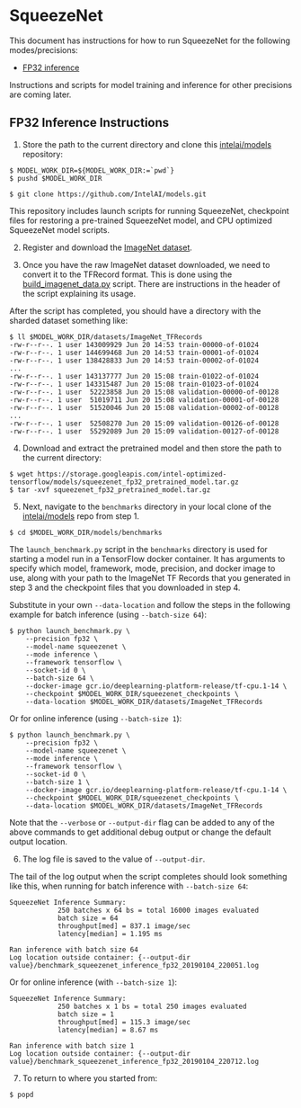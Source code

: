 # SqueezeNet

This document has instructions for how to run SqueezeNet for the
following modes/precisions:
* [FP32 inference](#fp32-inference-instructions)

Instructions and scripts for model training and inference for
other precisions are coming later.

## FP32 Inference Instructions

1. Store the path to the current directory and clone this [intelai/models](https://github.com/IntelAI/models)
repository:

```
$ MODEL_WORK_DIR=${MODEL_WORK_DIR:=`pwd`}
$ pushd $MODEL_WORK_DIR

$ git clone https://github.com/IntelAI/models.git
```

This repository includes launch scripts for running SqueezeNet,
checkpoint files for restoring a pre-trained SqueezeNet model, and
CPU optimized SqueezeNet model scripts.

2. Register and download the
[ImageNet dataset](http://image-net.org/download-images).

3. Once you have the raw ImageNet dataset downloaded, we need to convert
it to the TFRecord format.  This is done using the
[build_imagenet_data.py](https://github.com/tensorflow/models/blob/master/research/inception/inception/data/build_imagenet_data.py)
script.  There are instructions in the header of the script explaining
its usage.

After the script has completed, you should have a directory with the
sharded dataset something like:

```
$ ll $MODEL_WORK_DIR/datasets/ImageNet_TFRecords
-rw-r--r--. 1 user 143009929 Jun 20 14:53 train-00000-of-01024
-rw-r--r--. 1 user 144699468 Jun 20 14:53 train-00001-of-01024
-rw-r--r--. 1 user 138428833 Jun 20 14:53 train-00002-of-01024
...
-rw-r--r--. 1 user 143137777 Jun 20 15:08 train-01022-of-01024
-rw-r--r--. 1 user 143315487 Jun 20 15:08 train-01023-of-01024
-rw-r--r--. 1 user  52223858 Jun 20 15:08 validation-00000-of-00128
-rw-r--r--. 1 user  51019711 Jun 20 15:08 validation-00001-of-00128
-rw-r--r--. 1 user  51520046 Jun 20 15:08 validation-00002-of-00128
...
-rw-r--r--. 1 user  52508270 Jun 20 15:09 validation-00126-of-00128
-rw-r--r--. 1 user  55292089 Jun 20 15:09 validation-00127-of-00128
```

4. Download and extract the pretrained model and then store the path to the current directory:
```
$ wget https://storage.googleapis.com/intel-optimized-tensorflow/models/squeezenet_fp32_pretrained_model.tar.gz
$ tar -xvf squeezenet_fp32_pretrained_model.tar.gz
```

5. Next, navigate to the `benchmarks` directory in your local clone of
the [intelai/models](https://github.com/IntelAI/models) repo from step 1.

```
$ cd $MODEL_WORK_DIR/models/benchmarks
```

The `launch_benchmark.py` script in the `benchmarks` directory is used
for starting a model run in a TensorFlow docker container. It has
arguments to specify which model, framework, mode, precision, and docker
image to use, along with your path to the ImageNet TF Records that you
generated in step 3 and the checkpoint files that you downloaded in
step 4.

Substitute in your own `--data-location` and follow the steps in the
following example for batch inference (using `--batch-size 64`):

```
$ python launch_benchmark.py \
    --precision fp32 \
    --model-name squeezenet \
    --mode inference \
    --framework tensorflow \
    --socket-id 0 \
    --batch-size 64 \
    --docker-image gcr.io/deeplearning-platform-release/tf-cpu.1-14 \
    --checkpoint $MODEL_WORK_DIR/squeezenet_checkpoints \
    --data-location $MODEL_WORK_DIR/datasets/ImageNet_TFRecords
```

Or for online inference (using `--batch-size 1`):

```
$ python launch_benchmark.py \
    --precision fp32 \
    --model-name squeezenet \
    --mode inference \
    --framework tensorflow \
    --socket-id 0 \
    --batch-size 1 \
    --docker-image gcr.io/deeplearning-platform-release/tf-cpu.1-14 \
    --checkpoint $MODEL_WORK_DIR/squeezenet_checkpoints \
    --data-location $MODEL_WORK_DIR/datasets/ImageNet_TFRecords
```

Note that the `--verbose` or `--output-dir` flag can be added to any of the above commands
to get additional debug output or change the default output location.

6. The log file is saved to the value of `--output-dir`.

The tail of the log output when the script completes should look
something like this, when running for batch inference with `--batch-size 64`:

```
SqueezeNet Inference Summary:
            250 batches x 64 bs = total 16000 images evaluated
            batch size = 64
            throughput[med] = 837.1 image/sec
            latency[median] = 1.195 ms

Ran inference with batch size 64
Log location outside container: {--output-dir value}/benchmark_squeezenet_inference_fp32_20190104_220051.log
```

Or for online inference (with `--batch-size 1`):

```
SqueezeNet Inference Summary:
            250 batches x 1 bs = total 250 images evaluated
            batch size = 1
            throughput[med] = 115.3 image/sec
            latency[median] = 8.67 ms

Ran inference with batch size 1
Log location outside container: {--output-dir value}/benchmark_squeezenet_inference_fp32_20190104_220712.log
```

7. To return to where you started from:
```
$ popd
```
